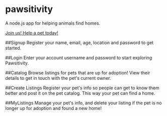 # pawsitivity
A node.js app for helping animals find homes.

[Join us! Help a pet today!](https://jesusalatorre.github.io/pawsitivity/)

##Signup
Register your name, email, age, location and password to get started.

##Login
Enter your account username and password to start exploring Pawsitivity.

##Catalog
Browse listings for pets that are up for adoption! View their details to get in touch with the pet's current owner.

##Create Listings
Register your pet's info so people can get to know them better and post it on the pet catalog. This way your pet can find a home.

##MyListings
Manage your pet's info, and delete your listing if the pet is no longer up for adoption and found a new home!
